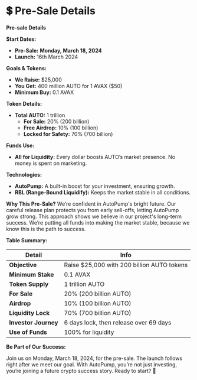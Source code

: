 # 💲 Pre-Sale Details

**Pre-sale Details**

**Start Dates:**

* **Pre-Sale:** **Monday, March 18, 2024**
* **Launch:** 16th March 2024

**Goals & Tokens:**

* **We Raise:** $25,000
* **You Get:** 400 million AUTO for 1 AVAX ($50)
* **Minimum Buy:** 0.1 AVAX

**Token Details:**

* **Total AUTO:** 1 trillion
  * **For Sale:** 20% (200 billion)
  * **Free Airdrop:** 10% (100 billion)
  * **Locked for Safety:** 70% (700 billion)

**Funds Use:**

* **All for Liquidity:** Every dollar boosts AUTO’s market presence. No money is spent on marketing.

**Technologies:**

* **AutoPump:** A built-in boost for your investment, ensuring growth.
* **RBL (Range-Bound Liquidify):** Keeps the market stable in all conditions.

**Why This Pre-Sale?** We’re confident in AutoPump's bright future. Our careful release plan protects you from early sell-offs, letting AutoPump grow strong. This approach shows we believe in our project's long-term success. We’re putting all funds into making the market stable, because we know this is the path to success.

**Table Summary:**

| **Detail**           | **Info**                                   |
| -------------------- | ------------------------------------------ |
| **Objective**        | Raise $25,000 with 200 billion AUTO tokens |
| **Minimum Stake**    | 0.1 AVAX                                   |
| **Token Supply**     | 1 trillion AUTO                            |
| **For Sale**         | 20% (200 billion AUTO)                     |
| **Airdrop**          | 10% (100 billion AUTO)                     |
| **Liquidity Lock**   | 70% (700 billion AUTO)                     |
| **Investor Journey** | 6 days lock, then release over 69 days     |
| **Use of Funds**     | 100% for liquidity                         |

**Be Part of Our Success:**

Join us on Monday, March 18, 2024, for the pre-sale. The launch follows right after we meet our goal. With AutoPump, you’re not just investing, you’re joining a future crypto success story. Ready to start? 🚀
